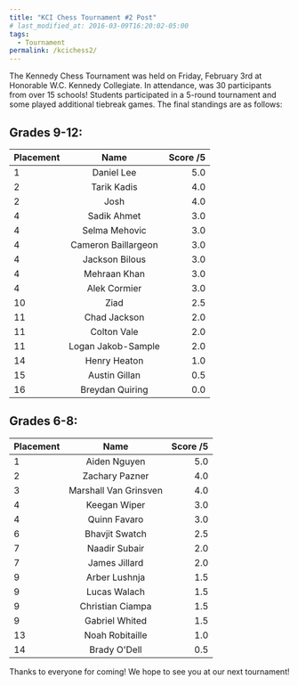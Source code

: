 ```yaml
---
title: "KCI Chess Tournament #2 Post"
# last_modified_at: 2016-03-09T16:20:02-05:00
tags:
  - Tournament
permalink: /kcichess2/
---
```


The Kennedy Chess Tournament was held on Friday, February 3rd at Honorable W.C. Kennedy Collegiate. In attendance, was 30 participants from over 15 schools! Students participated in a 5-round tournament and some played additional tiebreak games. The final standings are as follows:

## Grades 9-12:

| Placement      | Name | Score /5     |
| :---        |    :----:   |          ---: |
| 1 | Daniel Lee | 5.0 |
| 2 | Tarik Kadis |  4.0 |
| 2 | Josh |  4.0 |
| 4 | Sadik Ahmet |  3.0 |
| 4 | Selma Mehovic |  3.0 |
| 4 | Cameron Baillargeon |  3.0 |
| 4 | Jackson Bilous |  3.0 |
| 4 | Mehraan Khan |  3.0 |
| 4 | Alek Cormier |  3.0 |
| 10 | Ziad |  2.5 |
| 11 | Chad Jackson |  2.0 |
| 11 | Colton Vale |  2.0 |
| 11 | Logan Jakob-Sample |  2.0 |
| 14 | Henry Heaton |  1.0 |
| 15 | Austin Gillan |  0.5 |
| 16 | Breydan Quiring | 0.0 |

## Grades 6-8:

| Placement      | Name | Score /5     |
| :---        |    :----:   |          ---: |
| 1 | Aiden Nguyen | 5.0 |
| 2 | Zachary Pazner |  4.0 |
| 3 | Marshall Van Grinsven |  4.0 |
| 4 | Keegan Wiper |  3.0 |
| 4 | Quinn Favaro |  3.0 |
| 6 | Bhavjit Swatch |  2.5 |
| 7 | Naadir Subair |  2.0 |
| 7 | James Jillard |  2.0 |
| 9 | Arber Lushnja |  1.5 |
| 9 | Lucas Walach |  1.5 |
| 9 | Christian Ciampa |  1.5 |
| 9 | Gabriel Whited |  1.5 |
| 13 | Noah Robitaille |  1.0 |
| 14 | Brady O'Dell |  0.5 |

Thanks to everyone for coming! We hope to see you at our next tournament! 